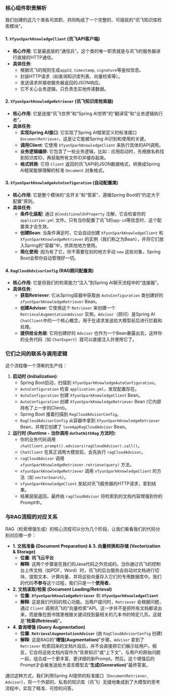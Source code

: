 ### 核心组件职责解析

我们创建的这几个类各司其职，共同构成了一个完整的、可插拔的“讯飞知识库检索模块”。

#### 1. `XfyunSparkKnowledgeClient` (讯飞API客户端)

- **核心作用**: 它是最底层的“通信兵”。这个类的唯一职责就是与讯飞的服务器进行直接的HTTP通信。
- **具体任务**:
  - 根据讯飞的规则生成`appId`, `timestamp`, `signature`等鉴权信息。
  - 封装HTTP请求（如查询知识库列表、向量检索等）。
  - 发送请求并接收服务器返回的JSON响应。
  - 它不关心业务逻辑，只负责忠实地传递数据。

#### 2. `XfyunSparkKnowledgeRetriever` (讯飞知识库检索器)

- **核心作用**: 它是连接“讯飞世界”和“Spring AI世界”的“翻译官”和“业务逻辑执行者”。
- **具体任务**:
  - **实现Spring AI接口**: 它实现了Spring AI框架定义的标准接口 `DocumentRetriever`，这是让它能被Spring AI识别和使用的关键。
  - **调用Client**: 它使用 `XfyunSparkKnowledgeClient` 来执行具体的API调用。
  - **业务逻辑编排**: 它包含了一些业务逻辑，比如：应用启动时，先根据名称找到知识库ID，再获取所有文件ID并缓存起来。
  - **格式转换**: 它将 `Client` 返回的讯飞API的JSON数据格式，转换成Spring AI框架能够理解的标准 `Document` 对象格式。

#### 3. `XfyunSparkKnowledgeAutoConfiguration` (自动配置类)

- **核心作用**: 它是整个模块的“总开关”和“管家”，遵循Spring Boot的“约定大于配置”原则。
- **具体任务**:
  - **条件化装配**: 通过 `@ConditionalOnProperty` 注解，它会检查你的 `application.yml` 文件。只有当你配置了讯飞的`app-id`等信息时，这个配置类才会生效。
  - **创建Bean**: 当条件满足时，它会自动创建 `XfyunSparkKnowledgeClient` 和 `XfyunSparkKnowledgeRetriever` 的实例（我们称之为Bean），并将它们放入Spring的“容器”中，供其他地方使用。
  - **简化使用**: 因为有了它，你不需要在别的地方手动 `new` 这些对象，Spring Boot会帮你自动管理好一切。

#### 4. `RagCloudAdvisorConfig` (RAG顾问配置类)

- **核心作用**: 它是将我们的检索能力“注入”到Spring AI聊天流程中的“连接器”。
- **具体任务**:
  - **获取Retriever**: 它从Spring容器中获取由 `AutoConfiguration` 类创建好的 `xfyunSparkKnowledgeRetriever` Bean。
  - **创建Advisor**: 它使用这个 `Retriever` 来创建一个 `RetrievalAugmentationAdvisor` 实例。`Advisor`（顾问）是Spring AI `ChatClient`中的一个核心概念，用于在请求发送给大模型前后进行拦截和处理。
  - **提供给业务层**: 它将创建好的 `Advisor` 也作为一个Bean暴露出去，这样你的业务代码（如 `ChatExpert`）就可以直接注入并使用它了。

### 它们之间的联系与调用逻辑

这个流程像一个清晰的生产线：

1. **启动时 (Initialization)**:
   - Spring Boot启动，扫描到 `XfyunSparkKnowledgeAutoConfiguration`。
   - `AutoConfiguration` 检查 `application.yml`，发现配置存在。
   - `AutoConfiguration` 创建 `XfyunSparkKnowledgeClient` Bean。
   - `AutoConfiguration` 创建 `XfyunSparkKnowledgeRetriever` Bean (它内部持有了上一步的Client)。
   - Spring Boot 接着扫描到 `RagCloudAdvisorConfig`。
   - `RagCloudAdvisorConfig` 从容器中拿到 `XfyunSparkKnowledgeRetriever` Bean，并用它创建了 `loveAppRagCloudAdvisor` Bean。
2. **运行时 (Runtime - 当你调用 `doChatWithRag` 方法时)**:
   - 你的业务代码调用 `chatClient.prompt().advisors(ragCloudAdvisor).call()`。
   - `ChatClient` 在真正调用大模型前，会先执行 `ragCloudAdvisor`。
   - `ragCloudAdvisor` 调用 `xfyunSparkKnowledgeRetriever.retrieve(query)` 方法。
   - `xfyunSparkKnowledgeRetriever` 调用 `xfyunSparkKnowledgeClient` 的方法（如 `vectorSearch`）。
   - `xfyunSparkKnowledgeClient` 发起对讯飞服务器的HTTP请求，拿到结果。
   - 结果层层返回，最终由 `ragCloudAdvisor` 将检索到的文档内容增强到你的Prompt中。

### 与RAG流程的对应关系

RAG（检索增强生成）的核心流程可以分为几个阶段，让我们看看我们的代码分别对应哪一步：

- **1. 文档准备 (Document Preparation) & 3. 向量转换和存储 (Vectorization & Storage)**
  - **位置**: **讯飞云平台**
  - **解释**: 这两个步骤是在我们的Java代码之外完成的。当你通过讯飞的控制台上传文档（如PDF、Word）时，讯飞的后台服务会自动对文档进行切块、提取文本、计算向量，并将这些向量存入它们的专用数据库中。我们的代码**不参与**这个过程，我们只是一个**使用者**。
- **2. 文档读取/检索 (Document Loading/Retrieval)**
  - **位置**: **`XfyunSparkKnowledgeRetriever`** 和 **`XfyunSparkKnowledgeClient`**
  - **解释**: 这是我们代码的核心功能。当用户提问时，`Retriever` 会根据问题，通过 `Client` 调用讯飞的“向量检索”API。这一步并不是把所有文档都读出来，而是像在图书馆里根据关键词找到最相关的几本书的特定几页。这就是“**检索(Retrieval)**”。
- **4. 查询增强 (Query Augmentation)**
  - **位置**: **`RetrievalAugmentationAdvisor`** (由 `RagCloudAdvisorConfig` 创建)
  - **解释**: 这是RAG的“**增强(Augmentation)**”步骤。`Advisor` 拿到了 `Retriever` 检索回来的文档片段后，并不会直接把它们展示给用户。相反，它会将这些文档内容作为“背景知识”或“上下文”，与用户的原始问题一起，组合成一个更丰富、更详细的新Prompt。然后，这个增强后的Prompt才会被发送给大语言模型去“**生成(Generation)**”最终答案。

通过这种方式，我们利用Spring AI提供的标准接口（`DocumentRetriever`, `Advisor`），将一个外部的、私有的知识库（讯飞）无缝地集成到了大模型的思考流程中，实现了精准、可控的问答。